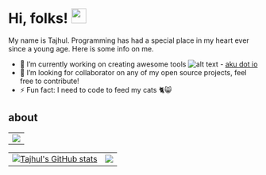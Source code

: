 # Hi, folks! <img src="https://raw.githubusercontent.com/MartinHeinz/MartinHeinz/master/wave.gif" width="30px">

My name is Tajhul. Programming has had a special place in my heart ever since a young age. Here is some info on me.

  - 🔭 I’m currently working on creating awesome tools ![alt text](https://aku.io/favicon.ico) - [aku dot io](https://aku.io)
  - 👯 I’m looking for collaborator on any of my open source projects, feel free to contribute!
  - ⚡ Fun fact: I need to code to feed my cats 🐈😸

<!--
**tajhulfaijin/tajhulfaijin** is a ✨ _special_ ✨ repository because its `README.md` (this file) appears on your GitHub profile.

Here are some ideas to get you started:

- 🔭 I’m currently working on ...
- 🌱 I’m currently learning ...

- 🤔 I’m looking for help with ...
- 💬 Ask me about ...
- 📫 How to reach me: ...
- 😄 Pronouns: ...
- ⚡ Fun fact: ...
-->

## about


||
| ------------- |
| ![](https://github-profile-summary-cards.vercel.app/api/cards/profile-details?username=tajhulfaijin&theme=vue) |

<!-- ||
| ------------- |
| [![Tajhul's GitHub stats](https://github-readme-stats.vercel.app/api?username=tajhulfaijin&hide=prs,contribs&count_private=true&show_icons=true&theme=vue)](https://github.com/tajhulfaijin/github-readme-stats) | -->


|||
| ------------- | ------------- |
| [![Tajhul's GitHub stats](https://github-readme-stats.vercel.app/api?username=tajhulfaijin&hide=prs,contribs&count_private=true&show_icons=true&theme=vue)](https://github.com/tajhulfaijin/github-readme-stats) | ![](https://github-profile-summary-cards.vercel.app/api/cards/repos-per-language?username=tajhulfaijin&theme=vue) |
